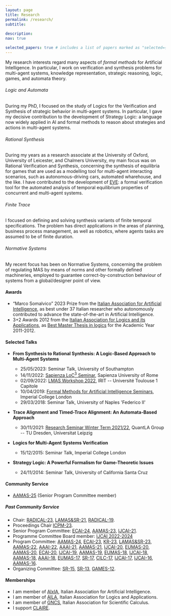 ```yaml
---
layout: page
title: Research
permalink: /research/
subtitle:
    
description:
nav: true

selected_papers: true # includes a list of papers marked as "selected={true}"
---
```



My research interests regard many aspects of <em>formal methods</em> for Artificial Intelligence. In particular, I work on verification and synthesis problems for multi-agent systems, knowledge representation, strategic reasoning, logic, games, and automata theory.
<!-- For more details, visit my [research](/research) page. -->

###### Logic and Automata
During my PhD, I focused on the study of Logics for the Verification and Synthesis of strategic behavior in multi-agent systems. In particular, I gave my decisive contribution to the development of Strategy Logic: a language now widely applied in AI and formal methods to reason about strategies and actions in multi-agent systems.

###### Rational Synthesis
During my years as a research associate at the University of Oxford, University of Leicester, and Chalmers University, my main focus was on Rational Verification and Synthesis, concerning the synthesis of equilibria for games that are used as a modelling tool for multi-agent interacting scenarios, such as autonomous-driving cars, automated wharehouse, and the like. I have contributed to the development of [EVE](http://eve.cs.ox.ac.uk/): a formal verification tool for the automated analysis of temporal equilibrium properties of concurrent and multi-agent systems.

###### Finite Trace
I focused on defining and solving synthesis variants of finite temporal specifications. The problem has direct applications in the areas of planning, business process management, as well as robotics, where agents tasks are assumed to be of finite duration.

###### Normative Systems
My recent focus has been on Normative Systems, concerning the problem of regulating MAS by means of norms and other formally defined machineries, employed to guarantee correct-by-construction behaviour of systems from a global/designer point of view.

#### Awards
- “Marco Somalvico” 2023 Prize from the [Italian Association for Artificial Intelligence](https://aixia.it/), as best under 37 Italian researcher who autonomously contributed to advance the state-of-the-art in Artificial Intelligence.
- 3+2 Awards 2012 from the [Italian Association for Logics and its Applications](https://www.ailalogica.it/), as [Best Master Thesis in logics](https://www.ailalogica.it/pdf/premi/relazione3+2-2012.pdf) for the Academic Year 2011-2012.


#### Selected Talks
- **From Synthesis to Rational Synthesis: A Logic-Based Approach to Multi-Agent Systems**
  - 25/05/2023: Seminar Talk, University of Southampton
  - 14/11/2022: [Sapienza LoC<sup>3</sup> Seminar](https://sites.google.com/diag.uniroma1.it/loc3-seminar-sapienza/home-page), Sapienza University of Rome
  - 02/09/2022: [LMAS Workshop 2022](https://sites.google.com/view/workshoplmas), IRIT -- Université Toulouse 1 Capitole
  - 10/04/2019: [Formal Methods for Artificial Intelligence Seminars](https://www.doc.ic.ac.uk/~fbelard/FMAI_Seminars/fmai.html), Imperial College London
  - 29/03/2018: Seminar Talk, University of Naples 'Federico II'

- **Trace Alignment and Timed-Trace Alignment: An Automata-Based Approach**
  - 30/11/2021: [Research Seminar Winter Term 2021/22](https://lat.inf.tu-dresden.de/quantla/index.php/study-programme/research-seminar/ws-2021-22#h8skvw7owaqbs9dw17wverh8y1377), QuantLA Group -- TU Dresden, Universitat Leipzig
  
- **Logics for Multi-Agent Systems Verification**
  - 15/12/2015: Seminar Talk, Imperial College London
  
- **Strategy Logic: A Powerful Formalism for Game-Theoretic Issues**
  - 24/11/2014: Seminar Talk, University of California Santa Cruz
  
#### Community Service
- [AAMAS-25](https://aamas2025.org/) (Senior Program Committee member)

##### Past Community Service

- Chair:
    [RADICAL-23](https://sites.google.com/site/radicalconcur/),
    [LAMAS&SR-21](https://lamassr.github.io/editions/2021),
    [RADICAL-19](https://sites.google.com/site/radicalconcur).
- Proceedings Chair
    [ICPM-23](https://icpmconference.org/2023).
- Senior Program Committee:
    [ECAI-24](https://www.ecai2024.eu/),
    [AAMAS-23](https://aamas2023.soton.ac.uk/),
    [IJCAI-21](https://ijcai-21.org).
- Programme Committee Board member:
    [IJCAI 2022-2024](https://www.ijcai.org/)
- Program Committee:
    [AAMAS-24](https://www.aamas2024-conference.auckland.ac.nz/),
    [ECAI-23](https://ecai2023.eu),
    [KR-23](https://kr.org/KR2023),
    [LAMAS&SR-23](https://vadimmalvone.github.io/lamas-sr-2023/),
    [AAMAS-22](https://aamas2022-conference.auckland.ac.nz),
    [AAAI-22](https://aaai.org/Conferences/AAAI-22/),
    [AAAI-21](https://aaai.org/Conferences/AAAI-21),
    [AAMAS-21](https://aamas2021.soton.ac.uk),
    [IJCAI-20](https://ijcai20.org),
    [EUMAS-20](https://eumas2020.csd.auth.gr/eumas2020),
    [AAMAS-20](https://aamas2020.conference.auckland.ac.nz),
    [ECAI-20](http://ecai2020.eu),
    [IJCAI-19](https://ijcai19.org),
    [AAMAS-19](http://aamas2019.encs.concordia.ca),
    [EUMAS-18](https://eumas2018.w.uib.no),
    [IJCAI-18](https://ijcai-18.org),
    [AAMAS-18](http://celweb.vuse.vanderbilt.edu/aamas18/home),
    [AAAI-18](http://aaai.org/Conferences/AAAI/aaai18.php),
    [EUMAS-17](https://eumas2017.ibisc.univ-evry.fr),
    [SR-17](http://sr2017.csc.liv.ac.uk),
    [CILC-17](http://cilc2017.unina.it),
    [IJCAI-17](https://ijcai-17.org),
    [IJCAI-16](http://ijcai-16.org),
    [AAMAS-16](https://sis.smu.edu.sg/aamas2016).
- Organizing Committee:
    [SR-15](https://sites.google.com/site/sr2015homepage),
    [SR-13](http://www.strategicreasoning.net/editions/2013),
    [GAMES-12](http://www.games.unina.it).

#### Memberships

- I am member of [AIxIA](https://aixia.it/), Italian Association for Artificial Intelligence.
- I am member of [AILA](http://www.ailalogica.it/), Italian Association for Logics and Applications.
- I am member of [GNCS](https://www.altamatematica.it/gncs), Italian Association for Scientific Calculus.
- I support [CLAIRE](https://claire-ai.org/).
